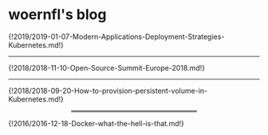 # woernfl's blog

{!2019/2019-01-07-Modern-Applications-Deployment-Strategies-Kubernetes.md!}

---

{!2018/2018-11-10-Open-Source-Summit-Europe-2018.md!}

---

{!2018/2018-09-20-How-to-provision-persistent-volume-in-Kubernetes.md!}

<hr style="margin-left:auto;margin-right:auto;height:4px;border-width:0;color:gray;background-color:gray;width:50%">

{!2016/2016-12-18-Docker-what-the-hell-is-that.md!}